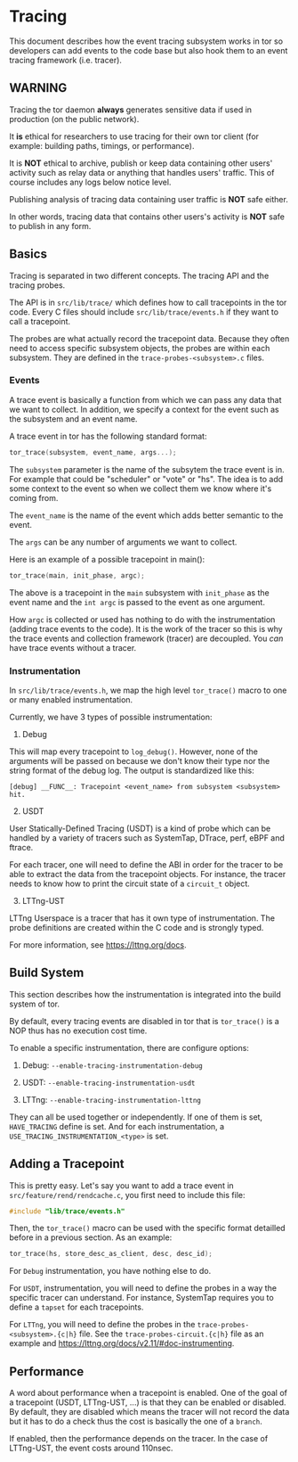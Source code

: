 # Tracing

This document describes how the event tracing subsystem works in tor so
developers can add events to the code base but also hook them to an event
tracing framework (i.e. tracer).

## WARNING ##

Tracing the tor daemon **always** generates sensitive data if used in
production (on the public network).

It **is** ethical for researchers to use tracing for their own tor client (for
example: building paths, timings, or performance).

It is **NOT** ethical to archive, publish or keep data containing other users'
activity such as relay data or anything that handles users' traffic. This
of course includes any logs below notice level.

Publishing analysis of tracing data containing user traffic is **NOT** safe
either.

In other words, tracing data that contains other users's activity is **NOT**
safe to publish in any form.

## Basics ###

Tracing is separated in two different concepts. The tracing API and the
tracing probes.

The API is in `src/lib/trace/` which defines how to call tracepoints in the
tor code. Every C files should include `src/lib/trace/events.h` if they want
to call a tracepoint.

The probes are what actually record the tracepoint data. Because they often
need to access specific subsystem objects, the probes are within each
subsystem. They are defined in the `trace-probes-<subsystem>.c` files.

### Events

A trace event is basically a function from which we can pass any data that we
want to collect. In addition, we specify a context for the event such as the
subsystem and an event name.

A trace event in tor has the following standard format:

```c
tor_trace(subsystem, event_name, args...);
```

The `subsystem` parameter is the name of the subsytem the trace event is in.
For example that could be "scheduler" or "vote" or "hs". The idea is to add
some context to the event so when we collect them we know where it's coming
from.

The `event_name` is the name of the event which adds better semantic to the
event.

The `args` can be any number of arguments we want to collect.

Here is an example of a possible tracepoint in main():

```c
tor_trace(main, init_phase, argc);
```

The above is a tracepoint in the `main` subsystem with `init_phase` as the
event name and the `int argc` is passed to the event as one argument.

How `argc` is collected or used has nothing to do with the instrumentation
(adding trace events to the code). It is the work of the tracer so this is why
the trace events and collection framework (tracer) are decoupled. You _can_
have trace events without a tracer.

### Instrumentation ###

In `src/lib/trace/events.h`, we map the high level `tor_trace()` macro to one
or many enabled instrumentation.

Currently, we have 3 types of possible instrumentation:

1. Debug

  This will map every tracepoint to `log_debug()`. However, none of the
  arguments will be passed on because we don't know their type nor the string
  format of the debug log. The output is standardized like this:

```
[debug] __FUNC__: Tracepoint <event_name> from subsystem <subsystem> hit.
```

2. USDT

  User Statically-Defined Tracing (USDT) is a kind of probe which can be
  handled by a variety of tracers such as SystemTap, DTrace, perf, eBPF and
  ftrace.

  For each tracer, one will need to define the ABI in order for the tracer to
  be able to extract the data from the tracepoint objects. For instance, the
  tracer needs to know how to print the circuit state of a `circuit_t`
  object.

3. LTTng-UST

  LTTng Userspace is a tracer that has it own type of instrumentation. The
  probe definitions are created within the C code and is strongly typed.

  For more information, see https://lttng.org/docs.

## Build System

This section describes how the instrumentation is integrated into the build
system of tor.

By default, every tracing events are disabled in tor that is `tor_trace()` is
a NOP thus has no execution cost time.

To enable a specific instrumentation, there are configure options:

1. Debug: `--enable-tracing-instrumentation-debug`

2. USDT: `--enable-tracing-instrumentation-usdt`

3. LTTng: `--enable-tracing-instrumentation-lttng`

They can all be used together or independently. If one of them is set,
`HAVE_TRACING` define is set. And for each instrumentation, a
`USE_TRACING_INSTRUMENTATION_<type>` is set.

## Adding a Tracepoint ##

This is pretty easy. Let's say you want to add a trace event in
`src/feature/rend/rendcache.c`, you first need to include this file:

```c
#include "lib/trace/events.h"
```

Then, the `tor_trace()` macro can be used with the specific format detailled
before in a previous section. As an example:

```c
tor_trace(hs, store_desc_as_client, desc, desc_id);
```

For `Debug` instrumentation, you have nothing else to do.

For `USDT`, instrumentation, you will need to define the probes in a way the
specific tracer can understand. For instance, SystemTap requires you to define
a `tapset` for each tracepoints.

For `LTTng`, you will need to define the probes in the
`trace-probes-<subsystem>.{c|h}` file. See the `trace-probes-circuit.{c|h}`
file as an example and https://lttng.org/docs/v2.11/#doc-instrumenting.

## Performance ##

A word about performance when a tracepoint is enabled. One of the goal of a
tracepoint (USDT, LTTng-UST, ...) is that they can be enabled or disabled. By
default, they are disabled which means the tracer will not record the data but
it has to do a check thus the cost is basically the one of a `branch`.

If enabled, then the performance depends on the tracer. In the case of
LTTng-UST, the event costs around 110nsec.
